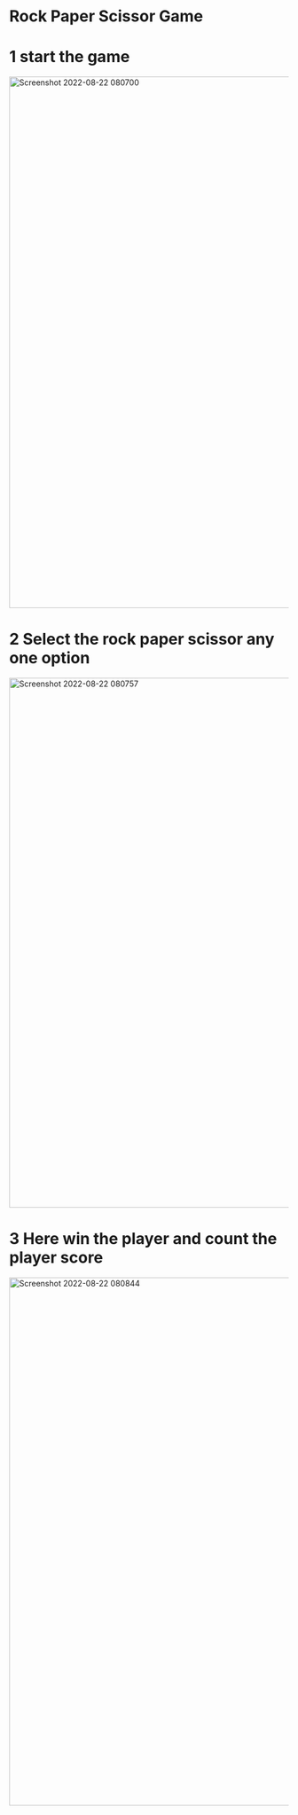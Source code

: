 # Rock Paper Scissor Game

# 1 start the game
<img width="959" alt="Screenshot 2022-08-22 080700" src="https://user-images.githubusercontent.com/55138445/187009119-b1c53f70-1438-4b4f-9554-e7b5b1714df6.png">

# 2 Select the rock paper scissor any one option
<img width="956" alt="Screenshot 2022-08-22 080757" src="https://user-images.githubusercontent.com/55138445/187009121-08f34b2a-7671-4c42-90fd-cfe0a4e729fd.png">

# 3 Here win the player and count the player score
<img width="953" alt="Screenshot 2022-08-22 080844" src="https://user-images.githubusercontent.com/55138445/187009122-ed98229a-9251-4c2e-8d73-9db7edc4e6ad.png">
